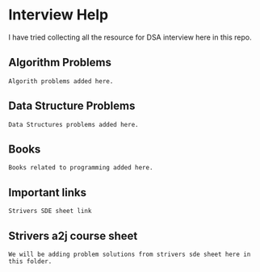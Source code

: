 # Interview Help

I have tried collecting all the resource for DSA interview here in this repo.

## Algorithm Problems
    Algorith problems added here.
## Data Structure Problems
    Data Structures problems added here.
## Books
    Books related to programming added here.
## Important links
    Strivers SDE sheet link

## Strivers a2j course sheet
    We will be adding problem solutions from strivers sde sheet here in this folder.
	


